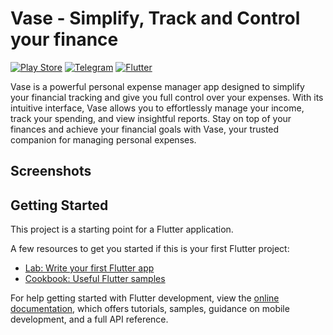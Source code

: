 # Vase - Simplify, Track and Control your finance
<a href="https://play.google.com/store/apps/details?id=com.github.nullhandler.vase">![Play Store](https://img.shields.io/badge/Google_Play-414141?style=for-the-badge&logo=google-play&logoColor=red)</a>
<a href="https://t.me/vase_flutter">![Telegram](https://img.shields.io/badge/Telegram-2CA5E0?style=for-the-badge&logo=telegram&logoColor=white)</a>
<a href="https://github.com/nullhandler/vase">![Flutter](https://img.shields.io/badge/Flutter-%2302569B.svg?style=for-the-badge&logo=Flutter&logoColor=white)</a>

Vase is a powerful personal expense manager app designed to simplify your financial tracking and give you full control over your expenses. With its intuitive interface, Vase allows you to effortlessly manage your income, track your spending, and view insightful reports. Stay on top of your finances and achieve your financial goals with Vase, your trusted companion for managing personal expenses.

## Screenshots

## Getting Started

This project is a starting point for a Flutter application.

A few resources to get you started if this is your first Flutter project:

- [Lab: Write your first Flutter app](https://docs.flutter.dev/get-started/codelab)
- [Cookbook: Useful Flutter samples](https://docs.flutter.dev/cookbook)

For help getting started with Flutter development, view the
[online documentation](https://docs.flutter.dev/), which offers tutorials,
samples, guidance on mobile development, and a full API reference.
